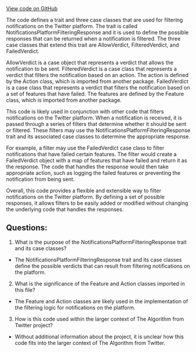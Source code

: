 [View code on GitHub](https://github.com/misbahsy/the-algorithm/visibilitylib/src/main/scala/com/twitter/visibility/interfaces/notifications/NotificationsPlatformFilteringResponse.scala)

The code defines a trait and three case classes that are used for filtering notifications on the Twitter platform. The trait is called NotificationsPlatformFilteringResponse and it is used to define the possible responses that can be returned when a notification is filtered. The three case classes that extend this trait are AllowVerdict, FilteredVerdict, and FailedVerdict.

AllowVerdict is a case object that represents a verdict that allows the notification to be sent. FilteredVerdict is a case class that represents a verdict that filters the notification based on an action. The action is defined by the Action class, which is imported from another package. FailedVerdict is a case class that represents a verdict that filters the notification based on a set of features that have failed. The features are defined by the Feature class, which is imported from another package.

This code is likely used in conjunction with other code that filters notifications on the Twitter platform. When a notification is received, it is passed through a series of filters that determine whether it should be sent or filtered. These filters may use the NotificationsPlatformFilteringResponse trait and its associated case classes to determine the appropriate response.

For example, a filter may use the FailedVerdict case class to filter notifications that have failed certain features. The filter would create a FailedVerdict object with a map of features that have failed and return it as the response. The code that handles the response would then take appropriate action, such as logging the failed features or preventing the notification from being sent.

Overall, this code provides a flexible and extensible way to filter notifications on the Twitter platform. By defining a set of possible responses, it allows filters to be easily added or modified without changing the underlying code that handles the responses.
## Questions: 
 1. What is the purpose of the NotificationsPlatformFilteringResponse trait and its case classes?
- The NotificationsPlatformFilteringResponse trait and its case classes define the possible verdicts that can result from filtering notifications on the platform.

2. What is the significance of the Feature and Action classes imported in this file?
- The Feature and Action classes are likely used in the implementation of the filtering logic for notifications on the platform.

3. How is this code used within the larger context of The Algorithm from Twitter project?
- Without additional information about the project, it is unclear how this code fits into the larger context of The Algorithm from Twitter.